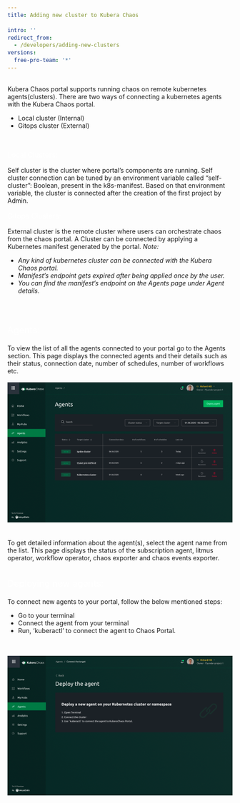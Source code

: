 ```yaml
---
title: Adding new cluster to Kubera Chaos

intro: ''
redirect_from:
  - /developers/adding-new-clusters
versions:
  free-pro-team: '*'
---
```


<br>
Kubera Chaos portal supports running chaos on remote kubernetes agents(clusters). There are two ways of connecting a kubernetes agents with the Kubera Chaos portal.

- Local cluster (Internal)
- Gitops cluster (External)
<br>
<p style="color:white;font-size:16px;">Local Clusters:</p>
Self cluster is the cluster where portal’s components are running. Self cluster connection can be tuned by an environment variable called “self-cluster”: Boolean, present in the k8s-manifest. Based on that environment variable, the cluster is connected after the creation of the first project by Admin.
<br>
<p style="color:white;font-size:16px;">Gitops Clusters:</p>
External cluster is the remote cluster where users can orchestrate chaos from the chaos portal. A Cluster can be connected by applying a Kubernetes manifest generated by the portal. 

<i>
Note: 

- Any kind of kubernetes cluster can be connected with the Kubera Chaos portal.
- Manifest’s endpoint gets expired after being applied once by the user.
- You can find the manifest’s endpoint on the Agents page under Agent details.
</i>
<br><br>
<p style="color:white;font-size:20px;">Agents:</p>
To view the list of all the agents connected to your portal go to the Agents section. This page displays the connected agents and their details such as their status, connection date, number of schedules, number of workflows etc. 
<br>
<br><center><img class="image-with-border" src="/assets/images/developer/adding-new-cluster/ListOfAgents.png"></center>
<br>
<br>
To get detailed information about the agent(s), select the agent name from the list. 
This page displays the status of the subscription agent, litmus operator, workflow operator, chaos exporter and chaos events exporter.
<br>
<br>
<p style="color:white;font-size:20px;">Deploying new agents:</p>
To connect new agents to your portal, follow the below mentioned steps:

- Go to your terminal
- Connect the agent from your terminal
- Run, ‘kuberactl’ to connect the agent to Chaos Portal.
<br>
<br><center><img class="image-with-border" src="/assets/images/developer/adding-new-cluster/DeployingAnAgent.png"></center>
<br>
<br>
